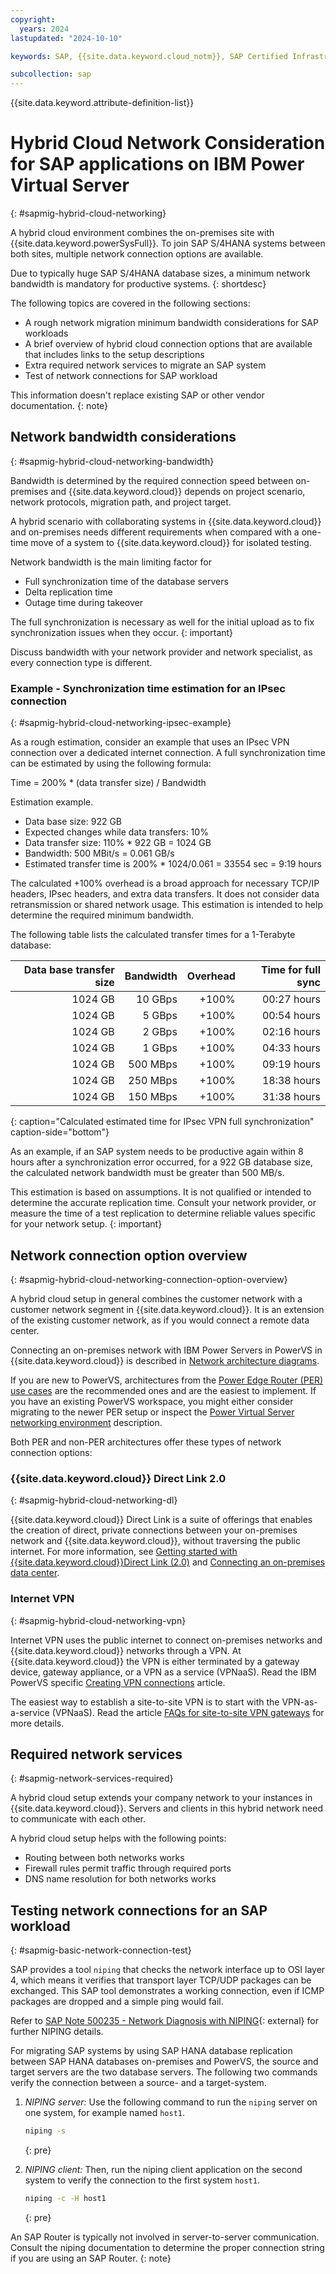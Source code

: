 ```yaml
---
copyright:
  years: 2024
lastupdated: "2024-10-10"

keywords: SAP, {{site.data.keyword.cloud_notm}}, SAP Certified Infrastructure, {{site.data.keyword.ibm_cloud_sap}}, SAP Workloads, VPN, Virtual Private Network, VPN for VPC, Direct Link, DL, Cloud connection, Software Defined Network, SDN, SD, Hybrid Cloud, Migration, AIX, Linux, RHEL, SuSE

subcollection: sap
---
```


{{site.data.keyword.attribute-definition-list}}

# Hybrid Cloud Network Consideration for SAP applications on IBM Power Virtual Server
{: #sapmig-hybrid-cloud-networking}

A hybrid cloud environment combines the on-premises site with {{site.data.keyword.powerSysFull}}.
To join SAP S/4HANA systems between both sites, multiple network connection options are available.

Due to typically huge SAP S/4HANA database sizes, a minimum network bandwidth is mandatory for productive systems.
{: shortdesc}

The following topics are covered in the following sections:

- A rough network migration minimum bandwidth considerations for SAP workloads
- A brief overview of hybrid cloud connection options that are available that includes links to the setup descriptions
- Extra required network services to migrate an SAP system
- Test of network connections for SAP workload

This information doesn't replace existing SAP or other vendor documentation.
{: note}

## Network bandwidth considerations
{: #sapmig-hybrid-cloud-networking-bandwidth}

Bandwidth is determined by the required connection speed between on-premises and {{site.data.keyword.cloud}} depends on project scenario, network protocols, migration path, and project target.

A hybrid scenario with collaborating systems in {{site.data.keyword.cloud}} and on-premises needs different requirements when compared with a one-time move of a system to {{site.data.keyword.cloud}} for isolated testing.

Network bandwidth is the main limiting factor for

- Full synchronization time of the database servers
- Delta replication time
- Outage time during takeover

The full synchronization is necessary as well for the initial upload as to fix synchronization issues when they occur.
{: important}

Discuss bandwidth with your network provider and network specialist, as every connection type is different.

### Example - Synchronization time estimation for an IPsec connection
{: #sapmig-hybrid-cloud-networking-ipsec-example}

As a rough estimation, consider an example that uses an IPsec VPN connection over a dedicated internet connection.
A full synchronization time can be estimated by using the following formula:

Time = 200% * (data transfer size) / Bandwidth

Estimation example.

- Data base size: 922 GB
- Expected changes while data transfers: 10%
- Data transfer size: 110% * 922 GB = 1024 GB
- Bandwidth: 500 MBit/s = 0.061 GB/s
- Estimated transfer time is 200% * 1024/0.061 = 33554 sec = 9:19 hours

The calculated +100% overhead is a broad approach for necessary TCP/IP headers, IPsec headers, and extra data transfers.
It does not consider data retransmission or shared network usage.
This estimation is intended to help determine the required minimum bandwidth.

The following table lists the calculated transfer times for a 1-Terabyte database:

| Data base transfer size |  Bandwidth | Overhead | Time for full sync |
| ---------------: | ---------: | -------: | -----------------: |
|       1024 GB |  10 GBps |    +100% |        00:27 hours |
|       1024 GB |   5 GBps |    +100% |        00:54 hours |
|       1024 GB |   2 GBps |    +100% |        02:16 hours |
|       1024 GB |   1 GBps |    +100% |        04:33 hours |
|       1024 GB | 500 MBps |    +100% |        09:19 hours |
|       1024 GB | 250 MBps |    +100% |        18:38 hours |
|       1024 GB | 150 MBps |    +100% |        31:38 hours |
{: caption="Calculated estimated time for IPsec VPN full synchronization" caption-side="bottom"}

As an example, if an SAP system needs to be productive again within 8 hours after a synchronization error occurred, for a 922 GB database size, the calculated network bandwidth must be greater than 500 MB/s.

This estimation is based on assumptions. It is not qualified or intended to determine the accurate replication time. Consult your network provider, or measure the time of a test replication to determine reliable values specific for your network setup.
{: important}

## Network connection option overview
{: #sapmig-hybrid-cloud-networking-connection-option-overview}

A hybrid cloud setup in general combines the customer network with a customer network segment in {{site.data.keyword.cloud}}. It is an extension of the existing customer network, as if you would connect a remote data center.

Connecting an on-premises network with IBM Power Servers in PowerVS in {{site.data.keyword.cloud}} is described in
[Network architecture diagrams](/docs/power-iaas?topic=power-iaas-network-architecture-diagrams).

If you are new to PowerVS, architectures from the [Power Edge Router (PER) use cases](/docs/power-iaas?topic=power-iaas-network-architecture-diagrams#per-use-cases) are the recommended ones and are the easiest to implement. If you have an existing PowerVS workspace, you might either consider migrating to the newer PER setup or inspect the [Power Virtual Server networking environment](/docs/power-iaas?topic=power-iaas-network-architecture-diagrams#networking-environment) description.

Both PER and non-PER architectures offer these types of network connection options:

### {{site.data.keyword.cloud}} Direct Link 2.0
{: #sapmig-hybrid-cloud-networking-dl}

{{site.data.keyword.cloud}} Direct Link is a suite of offerings that enables the creation of direct, private connections between your on-premises network and {{site.data.keyword.cloud}}, without traversing the public internet. For more information, see [Getting started with {{site.data.keyword.cloud}}Direct Link (2.0)](/docs/dl?topic=dl-get-started-with-ibm-cloud-dl) and [Connecting an on-premises data center](/docs/power-iaas?topic=power-iaas-network-architecture-diagrams#per-on-orem).

### Internet VPN
{: #sapmig-hybrid-cloud-networking-vpn}

Internet VPN uses the public internet to connect on-premises networks and {{site.data.keyword.cloud}} networks through a VPN. At {{site.data.keyword.cloud}} the VPN is either terminated by a gateway device, gateway appliance, or a VPN as a service (VPNaaS). Read the IBM PowerVS specific [Creating VPN connections](/docs/power-iaas?topic=power-iaas-VPN-connections) article.

The easiest way to establish a site-to-site VPN is to start with the VPN-as-a-service (VPNaaS).
Read the article [FAQs for site-to-site VPN gateways](/docs/vpc?topic=vpc-faqs-vpn#faq-vpn-10) for more details.

## Required network services
{: #sapmig-network-services-required}

A hybrid cloud setup extends your company network to your instances in {{site.data.keyword.cloud}}.
Servers and clients in this hybrid network need to communicate with each other.

A hybrid cloud setup helps with the following points:

- Routing between both networks works
- Firewall rules permit traffic through required ports
- DNS name resolution for both networks works

## Testing network connections for an SAP workload
{: #sapmig-basic-network-connection-test}

SAP provides a tool ```niping``` that checks the network interface up to OSI layer 4, which means it verifies that transport layer TCP/UDP packages can be exchanged.
This SAP tool demonstrates a working connection, even if ICMP packages are dropped and a simple ping would fail.

Refer to [SAP Note 500235 - Network Diagnosis with NIPING](https://me.sap.com/notes/500235){: external} for further NIPING details.

For migrating SAP systems by using SAP HANA database replication between SAP HANA databases on-premises and PowerVS, the source and target servers are the two database servers.
The following two commands verify the connection between a source- and a target-system.

1. *NIPING server:*
   Use the following command to run the `niping` server on one system, for example named `host1`.
   ```sh
   niping -s
   ```
   {: pre}

1. *NIPING client:*
   Then, run the niping client application on the second system to verify the connection to the first system `host1`.
   ```sh
   niping -c -H host1
   ```
   {: pre}

An SAP Router is typically not involved in server-to-server communication. Consult the niping documentation to determine the proper connection string if you are using an SAP Router.
{: note}
